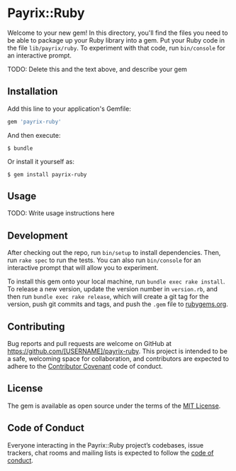 # Payrix::Ruby

Welcome to your new gem! In this directory, you'll find the files you need to be able to package up your Ruby library into a gem. Put your Ruby code in the file `lib/payrix/ruby`. To experiment with that code, run `bin/console` for an interactive prompt.

TODO: Delete this and the text above, and describe your gem

## Installation

Add this line to your application's Gemfile:

```ruby
gem 'payrix-ruby'
```

And then execute:

    $ bundle

Or install it yourself as:

    $ gem install payrix-ruby

## Usage

TODO: Write usage instructions here

## Development

After checking out the repo, run `bin/setup` to install dependencies. Then, run `rake spec` to run the tests. You can also run `bin/console` for an interactive prompt that will allow you to experiment.

To install this gem onto your local machine, run `bundle exec rake install`. To release a new version, update the version number in `version.rb`, and then run `bundle exec rake release`, which will create a git tag for the version, push git commits and tags, and push the `.gem` file to [rubygems.org](https://rubygems.org).

## Contributing

Bug reports and pull requests are welcome on GitHub at https://github.com/[USERNAME]/payrix-ruby. This project is intended to be a safe, welcoming space for collaboration, and contributors are expected to adhere to the [Contributor Covenant](http://contributor-covenant.org) code of conduct.

## License

The gem is available as open source under the terms of the [MIT License](https://opensource.org/licenses/MIT).

## Code of Conduct

Everyone interacting in the Payrix::Ruby project’s codebases, issue trackers, chat rooms and mailing lists is expected to follow the [code of conduct](https://github.com/[USERNAME]/payrix-ruby/blob/master/CODE_OF_CONDUCT.md).
